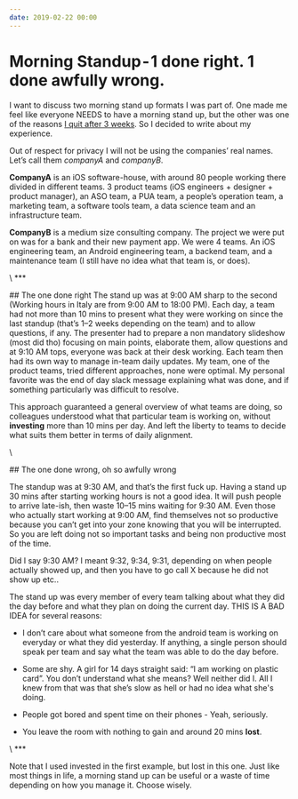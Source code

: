 ```yaml
---
date: 2019-02-22 00:00
---
```


# Morning Standup - 1 done right. 1 done awfully wrong.

I want to discuss two morning stand up formats I was part of. 
One made me feel like everyone NEEDS to have a morning stand up, but the other was one of the reasons [I quit after 3 weeks](/articles/3-weeks-later-i-quit). 
So I decided to write about my experience.

Out of respect for privacy I will not be using the companies’ real names. 
Let’s call them *companyA* and *companyB*.

**CompanyA** is an iOS software-house, with around 80 people working there divided in different teams. 
3 product teams (iOS engineers + designer + product manager), an ASO team, a PUA team, a people’s operation team, a marketing team, a software tools team, a data science team and an infrastructure team.

**CompanyB** is a medium size consulting company. The project we were put on was for a bank and their new payment app. We were 4 teams. An iOS engineering team, an Android engineering team, a backend team, and a maintenance team (I still have no idea what that team is, or does).

 \ ***

## The one done right
The stand up was at 9:00 AM sharp to the second (Working hours in Italy are from 9:00 AM to 18:00 PM). Each day, a team had not more than 10 mins to present what they were working on since the last standup (that’s 1–2 weeks depending on the team) and to allow questions, if any. The presenter had to prepare a non mandatory slideshow (most did tho) focusing on main points, elaborate them, allow questions and at 9:10 AM tops, everyone was back at their desk working. Each team then had its own way to manage in-team daily updates. My team, one of the product teams, tried different approaches, none were optimal. My personal favorite was the end of day slack message explaining what was done, and if something particularly was difficult to resolve.

This approach guaranteed a general overview of what teams are doing, so colleagues understood what that particular team is working on, without **investing** more than 10 mins per day.
And left the liberty to teams to decide what suits them better in terms of daily alignment.

\

## The one done wrong, oh so awfully wrong

The standup was at 9:30 AM, and that’s the first fuck up. Having a stand up 30 mins after starting working hours is not a good idea. It will push people to arrive late-ish, then waste 10–15 mins waiting for 9:30 AM. Even those who actually start working at 9:00 AM, find themselves not so productive because you can’t get into your zone knowing that you will be interrupted. So you are left doing not so important tasks and being non productive most of the time.

Did I say 9:30 AM? I meant 9:32, 9:34, 9:31, depending on when people actually showed up, and then you have to go call X because he did not show up etc..


The stand up was every member of every team talking about what they did the day before and what they plan on doing the current day. 
THIS IS A BAD IDEA for several reasons:

- I don’t care about what someone from the android team is working on everyday or what they did yesterday. 
If anything, a single person should speak per team and say what the team was able to do the day before.

- Some are shy. A girl for 14 days straight said: “I am working on plastic card”. 
You don’t understand what she means? Well neither did I. All I knew from that was that she’s slow as hell or had no idea what she's doing.


- People got bored and spent time on their phones - Yeah, seriously.

- You leave the room with nothing to gain and around 20 mins **lost**. 

\ ***

Note that I used invested in the first example, but lost in this one.
Just like most things in life, a morning stand up can be useful or a waste of time depending on how you manage it. Choose wisely.
